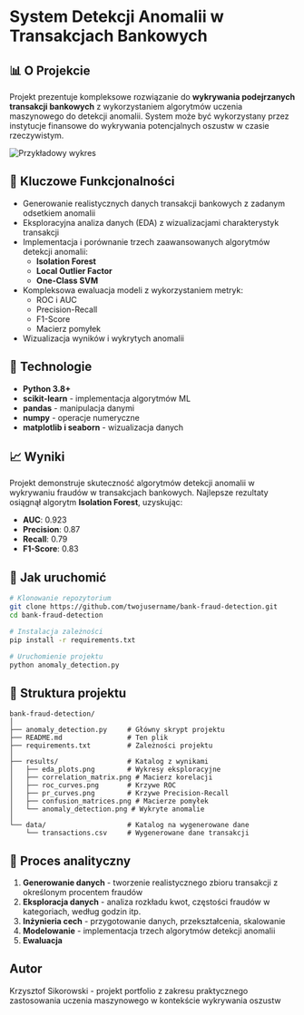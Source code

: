 # System Detekcji Anomalii w Transakcjach Bankowych

## 📊 O Projekcie

Projekt prezentuje kompleksowe rozwiązanie do **wykrywania podejrzanych transakcji bankowych** z wykorzystaniem algorytmów uczenia maszynowego do detekcji anomalii. System może być wykorzystany przez instytucje finansowe do wykrywania potencjalnych oszustw w czasie rzeczywistym.

![Przykładowy wykres](anomaly_detection.png)

## 🌟 Kluczowe Funkcjonalności

- Generowanie realistycznych danych transakcji bankowych z zadanym odsetkiem anomalii
- Eksploracyjna analiza danych (EDA) z wizualizacjami charakterystyk transakcji
- Implementacja i porównanie trzech zaawansowanych algorytmów detekcji anomalii:
  - **Isolation Forest**
  - **Local Outlier Factor**
  - **One-Class SVM**
- Kompleksowa ewaluacja modeli z wykorzystaniem metryk:
  - ROC i AUC
  - Precision-Recall
  - F1-Score
  - Macierz pomyłek
- Wizualizacja wyników i wykrytych anomalii

## 🔧 Technologie

- **Python 3.8+**
- **scikit-learn** - implementacja algorytmów ML
- **pandas** - manipulacja danymi
- **numpy** - operacje numeryczne
- **matplotlib i seaborn** - wizualizacja danych

## 📈 Wyniki

Projekt demonstruje skuteczność algorytmów detekcji anomalii w wykrywaniu fraudów w transakcjach bankowych. Najlepsze rezultaty osiągnął algorytm **Isolation Forest**, uzyskując:

- **AUC**: 0.923
- **Precision**: 0.87
- **Recall**: 0.79
- **F1-Score**: 0.83

## 🚀 Jak uruchomić

```bash
# Klonowanie repozytorium
git clone https://github.com/twojusername/bank-fraud-detection.git
cd bank-fraud-detection

# Instalacja zależności
pip install -r requirements.txt

# Uruchomienie projektu
python anomaly_detection.py
```

## 📁 Struktura projektu

```
bank-fraud-detection/
│
├── anomaly_detection.py     # Główny skrypt projektu
├── README.md                # Ten plik
├── requirements.txt         # Zależności projektu
│
├── results/                 # Katalog z wynikami
│   ├── eda_plots.png        # Wykresy eksploracyjne
│   ├── correlation_matrix.png # Macierz korelacji 
│   ├── roc_curves.png       # Krzywe ROC
│   ├── pr_curves.png        # Krzywe Precision-Recall
│   ├── confusion_matrices.png # Macierze pomyłek
│   └── anomaly_detection.png # Wykryte anomalie
│
└── data/                    # Katalog na wygenerowane dane
    └── transactions.csv     # Wygenerowane dane transakcji
```

## 🧠 Proces analityczny

1. **Generowanie danych** - tworzenie realistycznego zbioru transakcji z określonym procentem fraudów
2. **Eksploracja danych** - analiza rozkładu kwot, częstości fraudów w kategoriach, według godzin itp.
3. **Inżynieria cech** - przygotowanie danych, przekształcenia, skalowanie
4. **Modelowanie** - implementacja trzech algorytmów detekcji anomalii
5. **Ewaluacja**

## Autor

Krzysztof Sikorowski - projekt portfolio z zakresu praktycznego zastosowania uczenia maszynowego w kontekście wykrywania oszustw 
